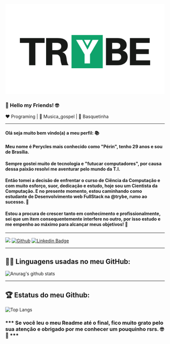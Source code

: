 <p align="center">
<img src="https://github.com/PeryclesReis/PeryclesReis/blob/master/trybeFig.png" width="600px">
</p>

<p>

  ### 👏 Hello my Friends! 🤓
  
  ❤️ Programing | 🖤 Musica_gospel | 💙 Basquetinha  
  
  <hr/>

  #### Olá seja muito bem vindo(a) a meu perfil: 📚
  #### Meu nome é Perycles mais conhecido como "Périn", tenho 29 anos e sou de Brasília.
  #### Sempre gostei muito de tecnologia e "futucar computadores", por causa dessa paixão resolvi me aventurar pelo mundo da T.I.
  #### Então tomei a decisão de enfrentar o curso de Ciência da Computação e com muito esforço, suor, dedicação e estudo, hoje sou um Cientista da Computação. E no presente momento, estou caminhando como estudante de Desenvolvimento web FullStack na @trybe, rumo ao sucesso. 🚀

  #### Estou a procura de crescer tanto em conhecimento e profissionalmente, sei que um item consequentemente interfere no outro, por isso estudo e me empenho ao máximo para alcançar meus objetivos! 🔖

</p>

<hr/>

![](https://visitor-badge.laobi.icu/badge?page_id=Peryclesreis.Peryclesreis)
[![Github](https://img.shields.io/github/followers/Peryclesreis?label=Follow&style=social)](https://github.com/Peryclesreis)
[![Linkedin Badge](https://img.shields.io/badge/-LinkedIn-blue?style=flat-square&logo=Linkedin&logoColor=white&link=https://www.linkedin.com/in/perycles-floriano/)](https://www.linkedin.com/in/perycles-floriano/)

<hr/>

## 👨‍💻 Linguagens usadas no meu GitHub:
![Anurag's github stats](https://github-readme-stats.vercel.app/api?username=Peryclesreis&theme=dark&show_icons=true)

<hr/>

## 🏆 Estatus do meu Github:
![Top Langs](https://github-readme-stats.vercel.app/api/top-langs/?username=Peryclesreis&show_icons=true&theme=dark&layout=compact)
<br/>
<!-- {*[![Readme Card](https://github-readme-stats.vercel.app/api/pin/?username=Peryclesreis&show_owner=true&repo=github-readme-stats&theme=dark)](https://github.com/anuraghazra/github-readme-stats)*} -->

<p>
  
  ### *** Se você leu o meu Readme até o final, fico muito grato pelo sua atenção e obrigado por me conhecer um pouquinho rsrs. 🤓 🚀 ***
  
</p>
